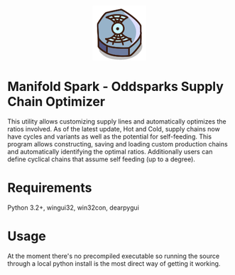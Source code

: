 <p align="center">
  <img src="https://github.com/AsteriskAmpersand/Manifold-Spark/blob/main/ManifoldSpark.png" alt="Manifold Spark"/>
</p>

# Manifold Spark - Oddsparks Supply Chain Optimizer
This utility allows customizing supply lines and automatically optimizes the ratios involved. As of the latest update, Hot and Cold, supply chains now have cycles and variants as well as the potential for self-feeding. This program allows constructing, saving and loading custom production chains and automatically identifying the optimal ratios. Additionally users can define cyclical chains that assume self feeding (up to a degree).

# Requirements
Python 3.2+, wingui32, win32con, dearpygui

# Usage
At the moment there's no precompiled executable so running the source through a local python install is the most direct way of getting it working. 
